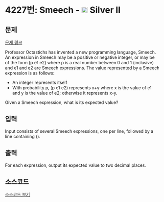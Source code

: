 # 4227번: Smeech - <img src="https://static.solved.ac/tier_small/9.svg" style="height:20px" /> Silver II

<!-- performance -->

<!-- 문제 제출 후 깃허브에 푸시를 했을 때 제출한 코드의 성능이 입력될 공간입니다.-->

<!-- end -->

## 문제

[문제 링크](https://boj.kr/4227)


<p>Professor Octastichs has invented a new programming language, Smeech. An expression in Smeech may be a positive or negative integer, or may be of the form (p e1 e2) where p is a real number between 0 and 1 (inclusive) and e1 and e2 are Smeech expressions. The value represented by a Smeech expression is as follows:</p>

<ul>
<li>An integer represents itself</li>
<li>With probability p, (p e1 e2) represents x+y where x is the value of e1 and y is the value of e2; otherwise it represents x-y.</li>
</ul>

<p>Given a Smeech expression, what is its expected value?</p>



## 입력


<p>Input consists of several Smeech expressions, one per line, followed by a line containing ().&nbsp;</p>



## 출력


<p>For each expression, output its expected value to two decimal places.</p>



## 소스코드

[소스코드 보기](Smeech.py)